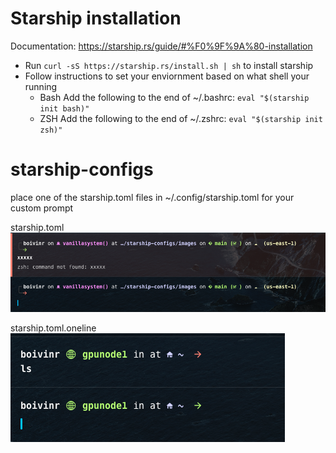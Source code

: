 # Starship installation
Documentation: https://starship.rs/guide/#%F0%9F%9A%80-installation <br>

- Run ```curl -sS https://starship.rs/install.sh | sh``` to install starship <br>
- Follow instructions to set your enviornment based on what shell your running
  - Bash Add the following to the end of ~/.bashrc: ```eval "$(starship init bash)"```
  - ZSH Add the following to the end of ~/.zshrc: ```eval "$(starship init zsh)"```

# starship-configs
place one of the starship.toml files in ~/.config/starship.toml for your custom prompt 

starship.toml <br>
![](https://raw.githubusercontent.com/Yabbo/starship-configs/main/images/starship.png)


starship.toml.oneline <br>
![](https://raw.githubusercontent.com/Yabbo/starship-configs/main/images/starship-oneline.png)
